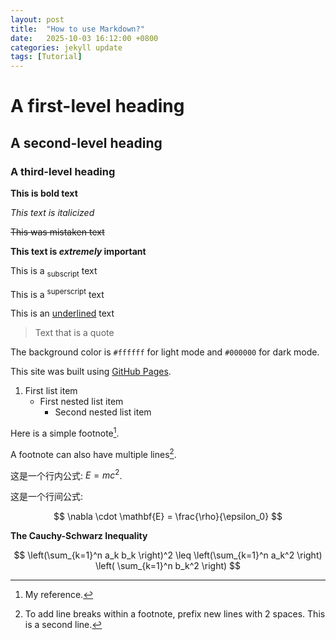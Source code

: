 ```yaml
---
layout: post
title:  "How to use Markdown?"
date:   2025-10-03 16:12:00 +0800
categories: jekyll update
tags: [Tutorial]
---
```


# A first-level heading
    
## A second-level heading
    
### A third-level heading

**This is bold text**

_This text is italicized_

~~This was mistaken text~~

**This text is _extremely_ important**

This is a <sub>subscript</sub> text

This is a <sup>superscript</sup> text

This is an <ins>underlined</ins> text

> Text that is a quote

The background color is `#ffffff` for light mode and `#000000` for dark mode.

This site was built using [GitHub Pages](https://pages.github.com/).

1. First list item
   - First nested list item
     - Second nested list item

Here is a simple footnote[^1].

A footnote can also have multiple lines[^2].

[^1]: My reference.
[^2]: To add line breaks within a footnote, prefix new lines with 2 spaces.
  This is a second line.

这是一个行内公式: $E = mc^2$.

这是一个行间公式:

$$
\nabla \cdot \mathbf{E} = \frac{\rho}{\epsilon_0}
$$

**The Cauchy-Schwarz Inequality**

$$
\left(\sum_{k=1}^n a_k b_k \right)^2 \leq \left(\sum_{k=1}^n a_k^2 \right) \left( \sum_{k=1}^n b_k^2 \right)
$$
